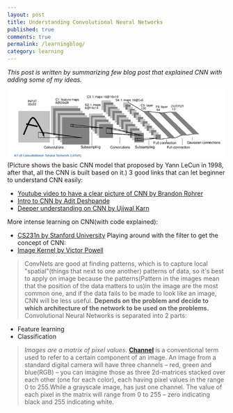 ```yaml
---
layout: post
title: Understanding Convolutional Neural Networks
published: true
comments: true
permalink: /learningblog/
category: learning
---
```


_This post is written by summarizing few blog post that explained CNN with adding some of my ideas._

![LeNet](/images/LeNet.png)
(Picture shows the basic CNN model that proposed by Yann LeCun in 1998, after that, all the CNN is built based on it.)
3 good links that can let beginner to understand CNN easily:

* [Youtube video to have a clear picture of CNN by Brandon Rohrer](https://www.youtube.com/watch?v=FmpDIaiMIeA&t=870s)
* [Intro to CNN by Adit Deshpande](https://adeshpande3.github.io/adeshpande3.github.io/A-Beginner's-Guide-To-Understanding-Convolutional-Neural-Networks/)
* [Deeper understanding on CNN by Ujjwal Karn](https://www.kdnuggets.com/2016/11/intuitive-explanation-convolutional-neural-networks.html)

More intense learning on CNN(with code explained):
* [CS231n by Stanford University](http://cs231n.github.io/convolutional-networks/#conv)
Playing around with the filter to get the concept of CNN:
* [Image Kernel by Victor Powell](http://setosa.io/ev/image-kernels/)

> ConvNets are good at finding patterns, which is to capture local "spatial"(things that next to one another) patterns of data, so it's  best to apply on image because the patterns(Pattern in the images mean that the position of the data matters to us)in the image are the  most common one, and if the data fails to be made to look like an image, CNN will be less useful. 
**Depends on the problem and decide to which architecture of the network to be used on the problems.**
Convolutional Neural Networks is separated into 2 parts:
* Feature learning
* Classification

> _Images are a matrix of pixel values._ 
[**Channel**](https://en.wikipedia.org/wiki/Channel_(digital_image)) is a conventional term used to refer to a certain component of an image. An image from a standard digital camera will have three channels – red, green and blue(RGB) – you can imagine those as three 2d-matrices stacked over each other (one for each color), each having pixel values in the range 0 to 255.While a grayscale image, has just one channel. The value of each pixel in the matrix will range from 0 to 255 – zero indicating black and 255 indicating white.
 
